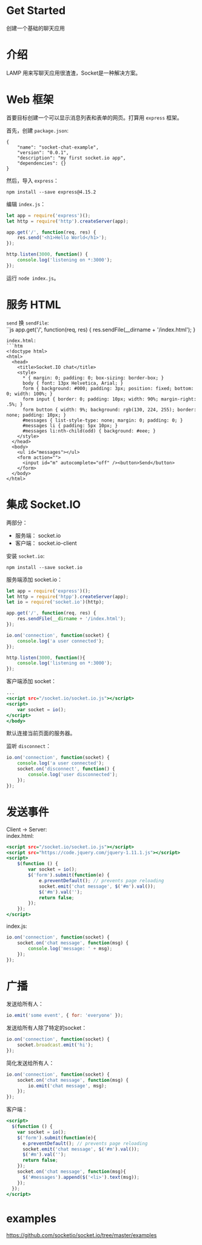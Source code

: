 # Get Started
创建一个基础的聊天应用

# 介绍
LAMP 用来写聊天应用很渣渣，Socket是一种解决方案。  

# Web 框架
首要目标创建一个可以显示消息列表和表单的网页。打算用 `express` 框架。  

首先，创建 `package.json`:  
```
{
    "name": "socket-chat-example",
    "version": "0.0.1",
    "description": "my first socket.io app",
    "dependencies": {}
}
```
然后，导入 `express`：  
```
npm install --save express@4.15.2
```
编辑 `index.js`：  
```js
let app = require('express')();
let http = require('http').createServer(app);

app.get('/', function(req, res) {
    res.send('<h1>Hello World</h1>');
});

http.listen(3000, function() {
    console.log('listening on *:3000');
});
```
运行 `node index.js`。  


# 服务 HTML
`send` 换 `sendFile`:  
``js
app.get('/', function(req, res) {
    res.sendFile(__dirname + '/index.html');
}
```
index.html:  
```htm
<!doctype html>
<html>
  <head>
    <title>Socket.IO chat</title>
    <style>
      * { margin: 0; padding: 0; box-sizing: border-box; }
      body { font: 13px Helvetica, Arial; }
      form { background: #000; padding: 3px; position: fixed; bottom: 0; width: 100%; }
      form input { border: 0; padding: 10px; width: 90%; margin-right: .5%; }
      form button { width: 9%; background: rgb(130, 224, 255); border: none; padding: 10px; }
      #messages { list-style-type: none; margin: 0; padding: 0; }
      #messages li { padding: 5px 10px; }
      #messages li:nth-child(odd) { background: #eee; }
    </style>
  </head>
  <body>
    <ul id="messages"></ul>
    <form action="">
      <input id="m" autocomplete="off" /><button>Send</button>
    </form>
  </body>
</html>
```


# 集成 Socket.IO
两部分：  
* 服务端： socket.io
* 客户端： socket.io-client

安装 `socket.io`:  
```
npm install --save socket.io
```
服务端添加 socket.io：  
```js
let app = require('express')();
let http = require('htpp').createServer(app);
let io = require('socket.io')(http);

app.get('/', function(req, res) {
    res.sendFile(__dirname + '/index.html');
});

io.on('connection', function(socket) {
    console.log('a user connected');
});

http.listen(3000, function(){
    console.log('listening on *:3000');
});
```
客户端添加 socket：  
```htm
...
<script src="/socket.io/socket.io.js"></script>
<script>
    var socket = io();
</script>
</body>
```
默认连接当前页面的服务器。  

监听 `disconnect`：  
```js
io.on('connection', function(socket) {
    console.log('a user connected');
    socket.on('disconnect', function() {
        console.log('user disconnected');
    });
});
```


# 发送事件
Client -> Server:  
index.html:  
```htm
<script src="/socket.io/socket.io.js"></script>
<script src="https://code.jquery.com/jquery-1.11.1.js"></script>
<script>
    $(function () {
        var socket = io();
        $('form').submit(function(e) {
            e.preventDefault(); // prevents page reloading
            socket.emit('chat message', $('#m').val());
            $('#m').val('');
            return false;
        });
    });
</script>
```
index.js:  
```js
io.on('connection', function(socket) {
    socket.on('chat message', function(msg) {
        console.log('message: ' + msg);
    });
});
```

# 广播
发送给所有人：  
```js
io.emit('some event', { for: 'everyone' });
```
发送给所有人除了特定的socket：  
```js
io.on('connection', function(socket) {
    socket.broadcast.emit('hi');
});
```
简化发送给所有人：  
```js
io.on('connection', function(socket) {
    socket.on('chat message', function(msg) {
        io.emit('chat message', msg);
    });
});
```

客户端：  
```htm
<script>
  $(function () {
    var socket = io();
    $('form').submit(function(e){
      e.preventDefault(); // prevents page reloading
      socket.emit('chat message', $('#m').val());
      $('#m').val('');
      return false;
    });
    socket.on('chat message', function(msg){
      $('#messages').append($('<li>').text(msg));
    });
  });
</script>
```

# examples
https://github.com/socketio/socket.io/tree/master/examples  
